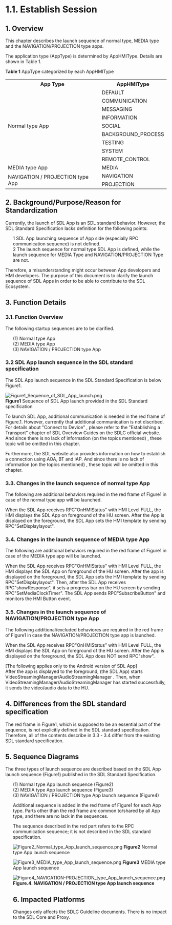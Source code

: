 # 1.1. Establish Session

## 1. Overview
This chapter describes the launch sequence of normal type, MEDIA type and the NAVIGATION/PROJECTION type apps.

The application type (AppType) is determined by AppHMIType.
Details are shown in Table 1.

**Table 1** AppType categorized by each AppHMIType
<table>
  <tr>
    <th align="center"> App Type </th>
    <th align="center"> AppHMIType </th>
  </tr>
  <tr>
     <td align="left" rowspan="9"> Normal type App </td>
     <td align="left"> DEFAULT </td></tr>
  </tr>
  <tr>
     <td align="left"> COMMUNICATION </td></tr>
  </tr>
  <tr>
     <td align="left"> MESSAGING </td></tr>
  </tr>
  <tr>
     <td align="left"> INFORMATION </td></tr>
  </tr>
  <tr>
     <td align="left"> SOCIAL </td></tr>
  </tr>
  <tr>
     <td align="left"> BACKGROUND_PROCESS </td></tr>
  </tr>
  <tr>
     <td align="left"> TESTING </td></tr>
  </tr>
  <tr>
     <td align="left"> SYSTEM </td></tr>
  </tr>
  <tr>
     <td align="left"> REMOTE_CONTROL </td></tr>
  </tr>
  <tr>
     <td align="left"> MEDIA type App </td>
     <td align="left"> MEDIA </td></tr>
  </tr>
  <tr>
     <td align="left" rowspan = "2"> NAVIGATION / PROJECTION type App </td>
     <td align="left"> NAVIGATION </td></tr>
  </tr>
  <tr>
     <td align="left"> PROJECTION </td></tr>
  </tr>
</table>

## 2. Background/Purpose/Reason for Standardization
Currently, the launch of SDL App is an SDL standard behavior.
However, the SDL Standard Specification lacks definition for the following points:
<ol>
  1 SDL App launching sequence of App side (especially RPC communication sequence) is not defined.<br>
  2 The launch sequence for normal type SDL App is defined, while the launch sequence for MEDIA Type and NAVIGATION/PROJECTION Type are not.<br>
</ol>
Therefore, a misunderstanding might occur between App developers and HMI developers.
The purpose of this document is to clarify the launch sequence of SDL Apps in order to be able to contribute to the SDL Ecosystem.

## 3. Function Details
### 3.1. Function Overview
The following startup sequences are to be clarified.
<ol>
  (1) Normal type App<br>
  (2) MEDIA type App<br>
  (3) NAVIGATION / PROJECTION type App<br>
</ol>


### 3.2 SDL App launch sequence in the SDL standard specification
The SDL App launch sequence in the SDL Standard Specification is below Figure1.

![Figure1_Sequence_of_SDL_App_launch.png](./assets/Figure1_Sequence_of_SDL_App_launch.png)<br>
<b>Figure1</b> Sequence of SDL App launch provided in the SDL Standard specification

To launch SDL App, additional communication is needed in the red frame of Figure.1. However, currently that additional communication is not discribed.
For details about "Connect to Device" , please refer to the "Establishing a Transport" chapter of SDL Overview Guides on the SDLC official website.
And since there is no lack of information (on the topics mentioned) , these topic will be omitted in this chapter.

Furthermore, the SDL website also provides information on how to establish a connection using AOA, BT and iAP. 
And since there is no lack of information (on the topics mentioned) , these topic will be omitted in this chapter.


### 3.3. Changes in the launch sequence of normal type App
The following are additional behaviors required in the red frame of Figure1 in case of the normal type app will be launched.

  When the SDL App receives RPC"OnHMIStatus" with HMI Level FULL, the HMI displays the SDL App on foreground of the HU screen.
  After the App is displayed on the foreground, the SDL App sets the HMI template by sending RPC"SetDisplaylayout". 


### 3.4. Changes in the launch sequence of MEDIA type App
The following are additional behaviors required in the red frame of Figure1 in case of the MEDIA type app will be launched.

 When the SDL App receives RPC"OnHMIStatus" with HMI Level FULL, the HMI displays the SDL App on foreground of the HU screen.
  After the app is displayed on the foreground, the SDL App sets the HMI template by sending RPC"SetDisplaylayout". 
  Then, after the SDL App receives RPC"showResponse", it sets a progress bar on the HU screen by sending RPC"SetMediaClockTimer".
  The SDL App sends RPC"SubscribeButton" and monitors the HMI Button event.

### 3.5. Changes in the launch sequence of NAVIGATION/PROJECTION type App
The following additional/excluded behaviores are required in the red frame of Figure1 in case the NAVIGATION/PROJECTION type app is launched.

  When the SDL App receives RPC"OnHMIStatus" with HMI Level FULL, the HMI displays the SDL App on foreground of the HU screen.
  After the App is displayed on the foreground, the SDL App does NOT send RPC"show".

 [The following applies only to the Android version of SDL App]<br>
  After the app is displayed to the foreground, (the SDL App) starts VideoStreamingManager/AudioStreamingManager .
  Then, when VideoStreamingManager/AudioStreamingManager has started successfully, it sends the video/audio data to the HU.


## 4. Differences from the SDL standard specification
The red frame in Figure1, which is supposed to be an essential part of the sequence, is not explicitly defined in the SDL standard specification.
Therefore, all of the contents describe in 3.3 - 3.4 differ from the existing SDL standard specification.


## 5. Sequence Diagrams
The three types of launch sequence are described based on the SDL App launch sequence (Figure1) published in the SDL Standard Specification.	
<ol>
  (1) Normal type App launch sequence (Figure2)<br>
  (2) MEDIA type App launch sequence (Figure3)<br>
  (3) NAVIGATION / PROJECTION type App launch sequence (Figure4)<br>

Additional sequence is added in the red frame of Figure1 for each App type.	
Parts other than the red frame are common to/shared by all App type, and there are no lack in the sequences.	
	
The sequence described in the red part refers to the RPC communication sequence; it is not described in the SDL standard specification.	


![Figure2_Normal_type_App_launch_sequence.png](./assets/Figure2_Normal_type_App_launch_sequence.png)
<b>Figure2</b> Normal type App launch sequence


![Figure3_MEDIA_type_App_launch_sequence.png](./assets/Figure3_MEDIA_type_App_launch_sequence.png)
<b>Figure3</b> MEDIA type App launch sequence


![Figure4_NAVIGATION-PROJECTION_type_App_launch_sequence.png](./assets/Figure4_NAVIGATION-PROJECTION_type_App_launch_sequence.png)
<b>Figure.4. NAVIGATION / PROJECTION type App launch sequence</b>


## 6. Impacted Platforms
Changes only affects the SDLC Guideline documents.
There is no impact to the SDL Core and Proxy.